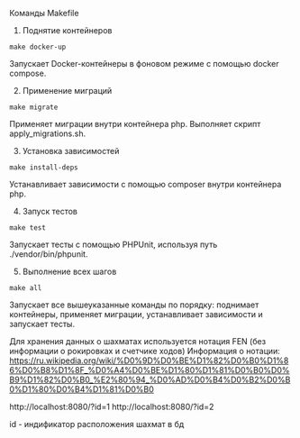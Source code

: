 Команды Makefile

1. Поднятие контейнеров

`make docker-up`

Запускает Docker-контейнеры в фоновом режиме с помощью docker compose.

2. Применение миграций

`make migrate`

Применяет миграции внутри контейнера php. Выполняет скрипт apply_migrations.sh.

3. Установка зависимостей

`make install-deps`

Устанавливает зависимости с помощью composer внутри контейнера php.

4. Запуск тестов

`make test`

Запускает тесты с помощью PHPUnit, используя путь ./vendor/bin/phpunit.

5. Выполнение всех шагов

`make all`

Запускает все вышеуказанные команды по порядку: поднимает контейнеры, применяет миграции, устанавливает зависимости и запускает тесты.

Для хранения данных о шахматах используется нотация FEN (без информации о рокировках и счетчике ходов)
Информация о нотации:
https://ru.wikipedia.org/wiki/%D0%9D%D0%BE%D1%82%D0%B0%D1%86%D0%B8%D1%8F_%D0%A4%D0%BE%D1%80%D1%81%D0%B0%D0%B9%D1%82%D0%B0_%E2%80%94_%D0%AD%D0%B4%D0%B2%D0%B0%D1%80%D0%B4%D1%81%D0%B0

http://localhost:8080/?id=1
http://localhost:8080/?id=2

id - индификатор расположения шахмат в бд